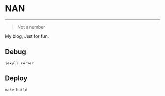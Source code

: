 # NAN

-----------

> Not a number

My blog, Just for fun.

## Debug

```
jekyll server
```

## Deploy

```
make build
```


